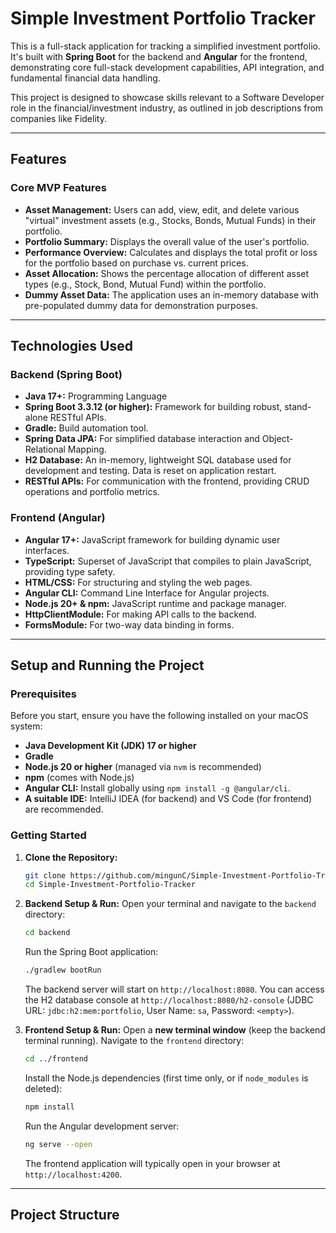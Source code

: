 # Simple Investment Portfolio Tracker

This is a full-stack application for tracking a simplified investment portfolio. It's built with **Spring Boot** for the backend and **Angular** for the frontend, demonstrating core full-stack development capabilities, API integration, and fundamental financial data handling.

This project is designed to showcase skills relevant to a Software Developer role in the financial/investment industry, as outlined in job descriptions from companies like Fidelity.

---

## Features

### Core MVP Features
* **Asset Management:** Users can add, view, edit, and delete various "virtual" investment assets (e.g., Stocks, Bonds, Mutual Funds) in their portfolio.
* **Portfolio Summary:** Displays the overall value of the user's portfolio.
* **Performance Overview:** Calculates and displays the total profit or loss for the portfolio based on purchase vs. current prices.
* **Asset Allocation:** Shows the percentage allocation of different asset types (e.g., Stock, Bond, Mutual Fund) within the portfolio.
* **Dummy Asset Data:** The application uses an in-memory database with pre-populated dummy data for demonstration purposes.

---

## Technologies Used

### Backend (Spring Boot)
* **Java 17+:** Programming Language
* **Spring Boot 3.3.12 (or higher):** Framework for building robust, stand-alone RESTful APIs.
* **Gradle:** Build automation tool.
* **Spring Data JPA:** For simplified database interaction and Object-Relational Mapping.
* **H2 Database:** An in-memory, lightweight SQL database used for development and testing. Data is reset on application restart.
* **RESTful APIs:** For communication with the frontend, providing CRUD operations and portfolio metrics.

### Frontend (Angular)
* **Angular 17+:** JavaScript framework for building dynamic user interfaces.
* **TypeScript:** Superset of JavaScript that compiles to plain JavaScript, providing type safety.
* **HTML/CSS:** For structuring and styling the web pages.
* **Angular CLI:** Command Line Interface for Angular projects.
* **Node.js 20+ & npm:** JavaScript runtime and package manager.
* **HttpClientModule:** For making API calls to the backend.
* **FormsModule:** For two-way data binding in forms.

---

## Setup and Running the Project

### Prerequisites
Before you start, ensure you have the following installed on your macOS system:
* **Java Development Kit (JDK) 17 or higher**
* **Gradle**
* **Node.js 20 or higher** (managed via `nvm` is recommended)
* **npm** (comes with Node.js)
* **Angular CLI:** Install globally using `npm install -g @angular/cli`.
* **A suitable IDE:** IntelliJ IDEA (for backend) and VS Code (for frontend) are recommended.

### Getting Started

1.  **Clone the Repository:**
    ```bash
    git clone https://github.com/mingunC/Simple-Investment-Portfolio-Tracker
    cd Simple-Investment-Portfolio-Tracker
    ```

2.  **Backend Setup & Run:**
    Open your terminal and navigate to the `backend` directory:
    ```bash
    cd backend
    ```
    Run the Spring Boot application:
    ```bash
    ./gradlew bootRun
    ```
    The backend server will start on `http://localhost:8080`.
    You can access the H2 database console at `http://localhost:8080/h2-console` (JDBC URL: `jdbc:h2:mem:portfolio`, User Name: `sa`, Password: `<empty>`).

3.  **Frontend Setup & Run:**
    Open a **new terminal window** (keep the backend terminal running).
    Navigate to the `frontend` directory:
    ```bash
    cd ../frontend
    ```
    Install the Node.js dependencies (first time only, or if `node_modules` is deleted):
    ```bash
    npm install
    ```
    Run the Angular development server:
    ```bash
    ng serve --open
    ```
    The frontend application will typically open in your browser at `http://localhost:4200`.

---

## Project Structure
